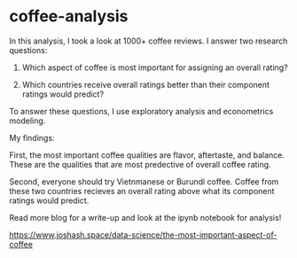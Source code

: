 # coffee-analysis

In this analysis, I took a look at 1000+ coffee reviews. I answer two research questions:

1. Which aspect of coffee is most important for assigning an overall rating?

2. Which countries receive overall ratings better than their component ratings would predict?

To answer these questions, I use exploratory analysis and econometrics modeling. 

My findings: 

First, the most important coffee qualities are flavor, aftertaste, and balance. These are the qualities that are most predective of overall coffee rating.

Second, everyone should try Vietnmanese or Burundi coffee. Coffee from these two countries recieves an overall rating above what its component ratings would predict.

Read more blog for a write-up and look at the ipynb notebook for analysis! 

https://www.joshash.space/data-science/the-most-important-aspect-of-coffee
